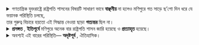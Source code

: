 <details><summary>
গণতান্ত্রিক যুক্তরাষ্ট্রে রাষ্ট্রপতি শাসনের বিষয়টি সাধারণ ভাবে <strong> বাঞ্ছনীয় </strong> না হলেও মণিপুরে গত সাড়ে ছ’শো দিন ধরে যে ভয়ানক পরিস্থিতি চলছে, <br>
তার গুরুত্ব বিচারে হয়তো এই সিদ্ধান্ত নেওয়া ছাড়া <strong> গত্যন্তর </strong>ছিল না।
<br>
</summary>
desirable<br>
alternative<br>
</details>

<details><summary>
<strong>প্রসঙ্গত </strong>, <strong> ইতিপূর্বে </strong> মণিপুরে অনেক বার রাষ্ট্রপতি শাসন জারি হয়েছে ও <strong>প্রত্যাহৃত </strong> হয়েছে।
<br>
</summary>
in this context<br>
earlier<br>
has been revoked<br>
<ul>
   <li> “Overigens is de presidentiële heerschappij in Manipur eerder meerdere keren opgelegd en ingetrokken.” <br>
   <li> “ପ୍ରସଙ୍ଗତ, ପୂର୍ବରୁ ମଣିପୁରରେ ବହୁ ପ୍ରସଙ୍ଗରେ ରାଷ୍ଟ୍ରପତି ଶାସନ ଲାଗୁ ହୋଇଛି ଏବଂ ପ୍ରତ୍ୟାହୃତ ହୋଇଛି।”
</ul>
</details>

<details><summary>
অবশ্যই এই বারের পরিস্থিতি— <strong>অদৃষ্টপূর্ব </strong>, ঐতিহাসিক। 
</summary>
<br>
“ନିଶ୍ଚିତଭାବେ ଏବାରର ପରିସ୍ଥିତି— ଅଭୂତପୂର୍ବ, ଐତିହାସିକ।”<br>
	•	অবশ্যই → “ନିଶ୍ଚିତଭାବେ” (Certainly / Definitely)<br>
	•	এই বারের → “ଏବାରର” (This time’s)<br>
	•	পরিস্থিতি → “ପରିସ୍ଥିତି” (Situation)<br>
	•	অদৃষ্টপূর্ব → “ଅଭୂତପୂର୍ବ” (Unprecedented)<br>
	•	ঐতিহাসিক → “ଐତିହାସିକ” (Historic)<br>
</br>
“Zeker, deze keer is de situatie— ongekend, historisch.”<br>
	•	অবশ্যই → “Zeker” (Certainly / Definitely)<br>
	•	এই বারের → “Deze keer” (This time’s)<br>
	•	পরিস্থিতি → “Situatie” (Situation)<br>
	•	অদৃষ্টপূর্ব → “Ongekend” (Unprecedented)<br>
	•	ঐতিহাসিক → “Historisch” (Historic)<br>
</details>



